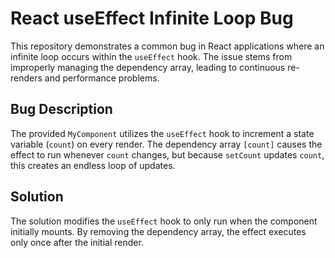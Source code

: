 # React useEffect Infinite Loop Bug

This repository demonstrates a common bug in React applications where an infinite loop occurs within the `useEffect` hook.  The issue stems from improperly managing the dependency array, leading to continuous re-renders and performance problems.

## Bug Description
The provided `MyComponent` utilizes the `useEffect` hook to increment a state variable (`count`) on every render. The dependency array `[count]` causes the effect to run whenever `count` changes, but because `setCount` updates `count`,  this creates an endless loop of updates. 

## Solution
The solution modifies the `useEffect` hook to only run when the component initially mounts. By removing the dependency array, the effect executes only once after the initial render.